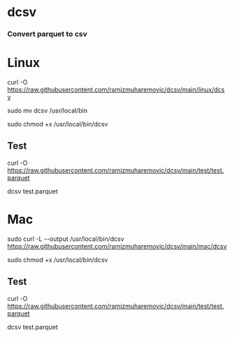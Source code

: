 # dcsv
### Convert parquet to csv

# Linux
curl -O https://raw.githubusercontent.com/ramizmuharemovic/dcsv/main/linux/dcsv

sudo mv dcsv /usr/local/bin

sudo chmod +x /usr/local/bin/dcsv


## Test
curl -O https://raw.githubusercontent.com/ramizmuharemovic/dcsv/main/test/test.parquet

dcsv test.parquet


# Mac
sudo curl -L --output /usr/local/bin/dcsv https://raw.githubusercontent.com/ramizmuharemovic/dcsv/main/mac/dcsv

sudo chmod +x /usr/local/bin/dcsv

## Test
curl -O https://raw.githubusercontent.com/ramizmuharemovic/dcsv/main/test/test.parquet

dcsv test.parquet